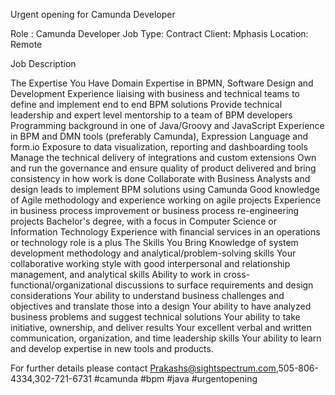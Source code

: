 Urgent opening for Camunda Developer

Role : Camunda Developer
Job Type: Contract
Client: Mphasis
Location: Remote

Job Description

The Expertise You Have
Domain Expertise in BPMN, Software Design and Development
Experience liaising with business and technical teams to define and implement end to end BPM solutions
Provide technical leadership and expert level mentorship to a team of BPM developers
Programming background in one of Java/Groovy and JavaScript
Experience in BPM and DMN tools (preferably Camunda), Expression Language and form.io
Exposure to data visualization, reporting and dashboarding tools
Manage the technical delivery of integrations and custom extensions
Own and run the governance and ensure quality of product delivered and bring consistency in how work is done
Collaborate with Business Analysts and design leads to implement BPM solutions using Camunda
Good knowledge of Agile methodology and experience working on agile projects
Experience in business process improvement or business process re-engineering projects
Bachelor's degree, with a focus in Computer Science or Information Technology
Experience with financial services in an operations or technology role is a plus
The Skills You Bring
Knowledge of system development methodology and analytical/problem-solving skills
Your collaborative working style with good interpersonal and relationship management, and analytical skills
Ability to work in cross-functional/organizational discussions to surface requirements and design considerations
Your ability to understand business challenges and objectives and translate those into a design
Your ability to have analyzed business problems and suggest technical solutions
Your ability to take initiative, ownership, and deliver results
Your excellent verbal and written communication, organization, and time leadership skills
Your ability to learn and develop expertise in new tools and products.
 
For further details please contact Prakashs@sightspectrum.com,505-806-4334,302-721-6731 #camunda #bpm #java #urgentopening
